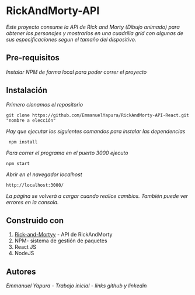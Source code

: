 # RickAndMorty-API


*Este proyecto consume la API de Rick and Morty (Dibujo animado) para obtener los personajes y mostrarlos en una cuadrilla grid con algunas de sus especificaciones segun el tamaño del dispositivo.*

## Pre-requisitos

*Instalar NPM de forma local para poder correr el proyecto*

## Instalación

*Primero clonamos el repositorio*

``` 
git clone https://github.com/EmmanuelYapura/RickAndMorty-API-React.git "nombre a elección" 
```

*Hay que ejecutar los siguientes comandos para instalar las dependencias*

```
 npm install 
 ```

*Para correr el programa en el puerto 3000 ejecuto*

``` 
npm start 
```

*Abrir en el navegador localhost*

``` 
http://localhost:3000/ 
```

*La página se volverá a cargar cuando realice cambios.
También puede ver errores en la consola.*

## Construido con

1. [Rick-and-Mortyy](https://rickandmortyapi.com/) - API de RickAndMorty
2. NPM- sistema de gestión de paquetes
3. React JS
4. NodeJS

## Autores

*Emmanuel Yapura - Trabajo inicial - links github y linkedin*
